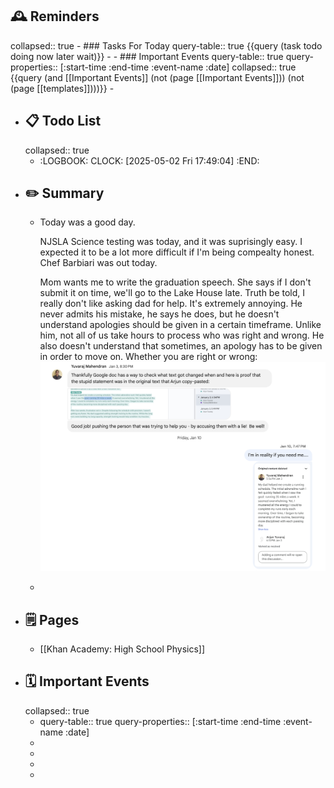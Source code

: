 ## 🕰️ Reminders
collapsed:: true
	- ### Tasks For Today
	  query-table:: true
	  {{query (task todo doing now later wait)}}
	-
	- ### Important Events
	  query-table:: true
	  query-properties:: [:start-time :end-time :event-name :date]
	  collapsed:: true
	  {{query (and [[Important Events]] (not (page [[Important Events]])) (not (page [[templates]])))}}
	-
- ## 📋 Todo List
  collapsed:: true
	- :LOGBOOK:
	  CLOCK: [2025-05-02 Fri 17:49:04]
	  :END:
- ##  ✏️ Summary
	- Today was a good day.
	  
	  NJSLA Science testing was today, and it was suprisingly easy. I expected it to be a lot more difficult if I'm being compealty honest. Chef Barbiari was out today. 
	  
	  Mom wants me to write the graduation speech. She says if I don't submit it on time, we'll go to the Lake House late. Truth be told, I really don't like asking dad for help. It's extremely annoying. He never admits his mistake, he says he does, but he doesn't understand apologies should be given in a certain timeframe. Unlike him, not all of us take hours to process who was right and wrong. He also doesn't understand that sometimes, an apology has to be given in order to move on. Whether you are right or wrong:
	  ![Vidyapith Youth Day Speech(Dad's rude comment).png](../assets/Vidyapith_Youth_Day_Speech(Dad's_rude_comment)_1747782855731_0.png)
	-
- ## 🗒️ Pages
	- [[Khan Academy: High School Physics]]
- ## 🗓️ Important Events
  collapsed:: true
	- query-table:: true
	  query-properties:: [:start-time :end-time :event-name :date]
	-
	-
	-
	-